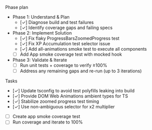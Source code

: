 Phase plan

- Phase 1: Understand & Plan
  - [✓] Diagnose build and test failures
  - [✓] Identify coverage gaps and failing specs
- Phase 2: Implement Solution
  - [✓] Fix flaky ProgressBarsZoomedProgress test
  - [✓] Fix XP Accumulation test selector issue
  - [✓] Add all-animations smoke test to execute all components
  - [ ] Add App smoke coverage test with mocked hook
- Phase 3: Validate & Iterate
  - [ ] Run unit tests + coverage to verify ≥100%
  - [ ] Address any remaining gaps and re-run (up to 3 iterations)

Tasks

- [✓] Update tsconfig to avoid test polyfills leaking into build
- [✓] Provide DOM Web Animations ambient types for TS
- [✓] Stabilize zoomed progress test timing
- [✓] Use non-ambiguous selector for x2 multiplier
- [ ] Create app smoke coverage test
- [ ] Run coverage and iterate to 100%